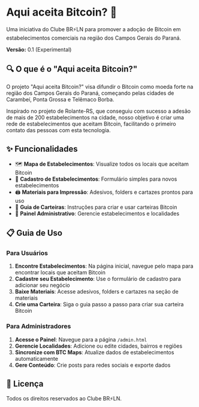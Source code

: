 # Aqui aceita Bitcoin? 🌟

Uma iniciativa do Clube BR⚡LN para promover a adoção de Bitcoin em estabelecimentos comerciais na região dos Campos Gerais do Paraná.

**Versão:** 0.1 (Experimental)

## 🔍 O que é o "Aqui aceita Bitcoin?"

O projeto "Aqui aceita Bitcoin?" visa difundir o Bitcoin como moeda forte na região dos Campos Gerais do Paraná, começando pelas cidades de Carambeí, Ponta Grossa e Telêmaco Borba.

Inspirado no projeto de Rolante-RS, que conseguiu com sucesso a adesão de mais de 200 estabelecimentos na cidade, nosso objetivo é criar uma rede de estabelecimentos que aceitam Bitcoin, facilitando o primeiro contato das pessoas com esta tecnologia.

## ✨ Funcionalidades

- 🗺️ **Mapa de Estabelecimentos**: Visualize todos os locais que aceitam Bitcoin
- 📝 **Cadastro de Estabelecimentos**: Formulário simples para novos estabelecimentos
- 🖨️ **Materiais para Impressão**: Adesivos, folders e cartazes prontos para uso
- 👛 **Guia de Carteiras**: Instruções para criar e usar carteiras Bitcoin
- 🔧 **Painel Administrativo**: Gerencie estabelecimentos e localidades

## 📋 Guia de Uso

### Para Usuários

1. **Encontre Estabelecimentos**: Na página inicial, navegue pelo mapa para encontrar locais que aceitam Bitcoin
2. **Cadastre seu Estabelecimento**: Use o formulário de cadastro para adicionar seu negócio
3. **Baixe Materiais**: Acesse adesivos, folders e cartazes na seção de materiais
4. **Crie uma Carteira**: Siga o guia passo a passo para criar sua carteira Bitcoin

### Para Administradores

1. **Acesse o Painel**: Navegue para a página `/admin.html`
2. **Gerencie Localidades**: Adicione ou edite cidades, bairros e regiões
3. **Sincronize com BTC Maps**: Atualize dados de estabelecimentos automaticamente
4. **Gere Conteúdo**: Crie posts para redes sociais e exporte dados

## 📄 Licença

Todos os direitos reservados ao Clube BR⚡LN.
